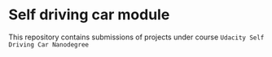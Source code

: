 # Self driving car module
This repository contains submissions of projects under course `Udacity Self Driving Car Nanodegree`
